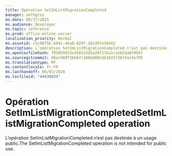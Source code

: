 ```yaml
---
title: Opération SetImListMigrationCompleted
manager: sethgros
ms.date: 09/17/2015
ms.audience: Developer
ms.topic: reference
ms.prod: office-online-server
localization_priority: Normal
ms.assetid: c5c0875b-b941-46a8-8297-1ba397e38442
description: L’opération SetImListMigrationCompleted n’est pas destinée à un usage public.
ms.openlocfilehash: 793859d33e3582a5d5a20f57ba1c1e62da0f95bf
ms.sourcegitcommit: 88ec988f2bb67c1866d06b361615f3674a24e795
ms.translationtype: MT
ms.contentlocale: fr-FR
ms.lasthandoff: 06/03/2020
ms.locfileid: "44438039"
---
```

# <a name="setimlistmigrationcompleted-operation"></a><span data-ttu-id="6cccd-103">Opération SetImListMigrationCompleted</span><span class="sxs-lookup"><span data-stu-id="6cccd-103">SetImListMigrationCompleted operation</span></span>

<span data-ttu-id="6cccd-104">L’opération SetImListMigrationCompleted n’est pas destinée à un usage public.</span><span class="sxs-lookup"><span data-stu-id="6cccd-104">The SetImListMigrationCompleted operation is not intended for public use.</span></span>
  

